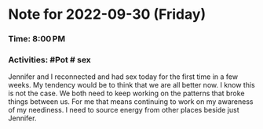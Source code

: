# Note for 2022-09-30 (Friday)
### Time: 8:00 PM
### Activities: #Pot  # sex

Jennifer and I reconnected and had sex today for the first time in a few weeks. My tendency would be to think that we are all better now. I know this is not the case. We both need to keep working on the patterns that broke things between us. For me that means continuing to work on my awareness of my neediness. I need to source energy from other places beside just Jennifer.
